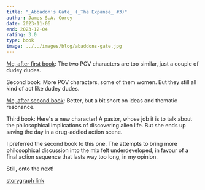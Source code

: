 ```yaml
---
title: "_Abbadon's Gate_ (_The Expanse_ #3)"
author: James S.A. Corey
date: 2023-11-06
end: 2023-12-04
rating: 3.0
type: book
image: ../../images/blog/abaddons-gate.jpg
---
```


[Me, after first book](../quick-reviews/leviathan-wakes): The two POV characters are too similar, just a couple of dudey dudes.

Second book: More POV characters, some of them women. But they still all kind of act like dudey dudes.

[Me, after second book](../quick-reviews/calibans-war): Better, but a bit short on ideas and thematic resonance.

Third book: Here's a new character! A pastor, whose job it is to talk about the philosophical implications of discovering alien life. But she ends up saving the day in a drug-addled action scene.

I preferred the second book to this one. The attempts to bring more philosophical discussion into the mix felt underdeveloped, in favour of a final action sequence that lasts way too long, in my opinion.

Still, onto the next!

[storygraph link](https://app.thestorygraph.com/books/7542e7ec-f005-44b9-ab2e-a9bece09b245)